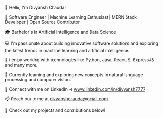 👋 Hello, I'm Divyansh Chauda!



🚀 Software Engineer | Machine Learning Enthusiast | MERN Stack Developer | Open Source Contributor

🎓 Bachelor's in Artificial Intelligence and Data Science

💻 I'm passionate about building innovative software solutions and exploring the latest trends in machine learning and artificial intelligence.

🔧 I enjoy working with technologies like Python, Java, ReactJS, ExpressJS and many more.

🌱 Currently learning and exploring new concepts in natural language processing and computer vision.

🔗 Connect with me on LinkedIn -> www.linkedin.com/in/divyansh7777 

📫 Reach out to me at divyanshchauda@gmail.com

📝 Check out my projects and contributions below!
